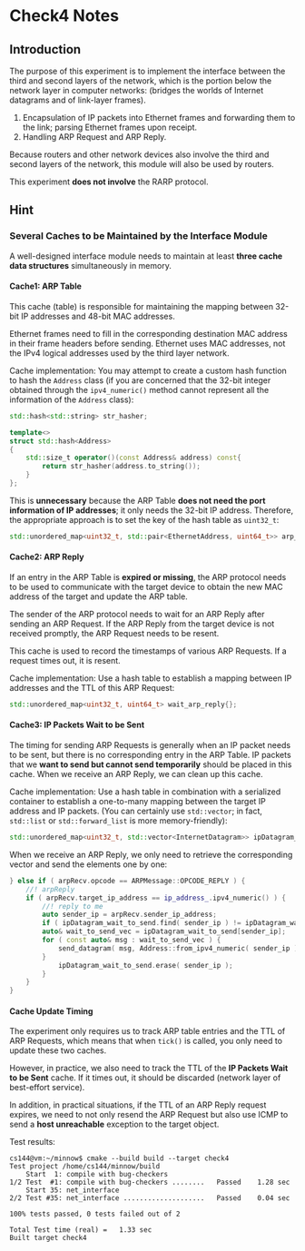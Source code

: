# Check4 Notes

## Introduction

The purpose of this experiment is to implement the interface between the third and second layers of the network, which is the portion below the network layer in computer networks: (bridges the worlds of Internet datagrams and of link-layer frames).

1. Encapsulation of IP packets into Ethernet frames and forwarding them to the link; parsing Ethernet frames upon receipt.
2. Handling ARP Request and ARP Reply.

Because routers and other network devices also involve the third and second layers of the network, this module will also be used by routers.

This experiment **does not involve** the RARP protocol.

## Hint

### Several Caches to be Maintained by the Interface Module

A well-designed interface module needs to maintain at least **three cache data structures** simultaneously in memory.

#### Cache1: ARP Table

This cache (table) is responsible for maintaining the mapping between 32-bit IP addresses and 48-bit MAC addresses.

Ethernet frames need to fill in the corresponding destination MAC address in their frame headers before sending. Ethernet uses MAC addresses, not the IPv4 logical addresses used by the third layer network.

Cache implementation: You may attempt to create a custom hash function to hash the `Address` class (if you are concerned that the 32-bit integer obtained through the `ipv4_numeric()` method cannot represent all the information of the `Address` class):

```c++
std::hash<std::string> str_hasher;

template<>
struct std::hash<Address>
{
    std::size_t operator()(const Address& address) const{
        return str_hasher(address.to_string());
    }
};
```

This is **unnecessary** because the ARP Table **does not need the port information of IP addresses**; it only needs the 32-bit IP address. Therefore, the appropriate approach is to set the key of the hash table as `uint32_t`:

```c++
std::unordered_map<uint32_t, std::pair<EthernetAddress, uint64_t>> arp_table{};
```

#### Cache2: ARP Reply

If an entry in the ARP Table is **expired or missing**, the ARP protocol needs to be used to communicate with the target device to obtain the new MAC address of the target and update the ARP table.

The sender of the ARP protocol needs to wait for an ARP Reply after sending an ARP Request. If the ARP Reply from the target device is not received promptly, the ARP Request needs to be resent.

This cache is used to record the timestamps of various ARP Requests. If a request times out, it is resent.

Cache implementation: Use a hash table to establish a mapping between IP addresses and the TTL of this ARP Request:

```c++
std::unordered_map<uint32_t, uint64_t> wait_arp_reply{};
```

#### Cache3: IP Packets Wait to be Sent

The timing for sending ARP Requests is generally when an IP packet needs to be sent, but there is no corresponding entry in the ARP Table. IP packets that we **want to send but cannot send temporarily** should be placed in this cache. When we receive an ARP Reply, we can clean up this cache.

Cache implementation: Use a hash table in combination with a serialized container to establish a one-to-many mapping between the target IP address and IP packets. (You can certainly use `std::vector`; in fact, `std::list` or `std::forward_list` is more memory-friendly):

```c++
std::unordered_map<uint32_t, std::vector<InternetDatagram>> ipDatagram_wait_to_send{};
```

When we receive an ARP Reply, we only need to retrieve the corresponding vector and send the elements one by one:

```c++
} else if ( arpRecv.opcode == ARPMessage::OPCODE_REPLY ) {
	//! arpReply
	if ( arpRecv.target_ip_address == ip_address_.ipv4_numeric() ) {
		//! reply to me
		auto sender_ip = arpRecv.sender_ip_address;
		if ( ipDatagram_wait_to_send.find( sender_ip ) != ipDatagram_wait_to_send.end() ) {
		auto& wait_to_send_vec = ipDatagram_wait_to_send[sender_ip];
		for ( const auto& msg : wait_to_send_vec ) {
			send_datagram( msg, Address::from_ipv4_numeric( sender_ip ) );
		}
			ipDatagram_wait_to_send.erase( sender_ip );
		}
	}
}
```

#### Cache Update Timing

The experiment only requires us to track ARP table entries and the TTL of ARP Requests, which means that when `tick()` is called, you only need to update these two caches.

However, in practice, we also need to track the TTL of the **IP Packets Wait to be Sent** cache. If it times out, it should be discarded (network layer of best-effort service).

In addition, in practical situations, if the TTL of an ARP Reply request expires, we need to not only resend the ARP Request but also use ICMP to send a **host unreachable** exception to the target object.

Test results:

```commandline
cs144@vm:~/minnow$ cmake --build build --target check4
Test project /home/cs144/minnow/build
    Start  1: compile with bug-checkers
1/2 Test  #1: compile with bug-checkers ........   Passed    1.28 sec
    Start 35: net_interface
2/2 Test #35: net_interface ....................   Passed    0.04 sec

100% tests passed, 0 tests failed out of 2

Total Test time (real) =   1.33 sec
Built target check4
```